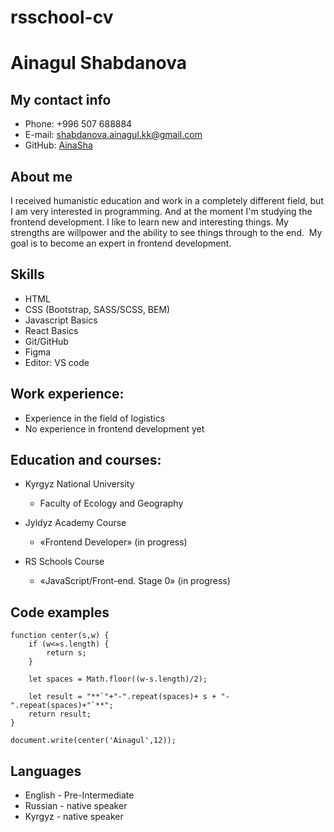 # rsschool-cv

# Ainagul Shabdanova


## My contact info

* Phone: +996 507 688884
* E-mail: [shabdanova.ainagul.kk@gmail.com](https://www.google.com/intl/ru/gmail/about/)
* GitHub: [AinaSha](https://github.com/AinaSha)


## About me

I received humanistic education  and work in a completely different field, but I am very interested in programming. And at the moment I'm studying the frontend development. I like to learn new and interesting things. My strengths are willpower and the ability to see things through to the end.  My goal is to become an expert in frontend development.


## Skills

* HTML
* CSS (Bootstrap, SASS/SCSS, BEM)
* Javascript Basics
* React Basics
* Git/GitHub
* Figma
* Editor: VS code


## Work experience:

* Experience in the field of logistics
* No experience in frontend development yet


## Education and courses:

* Kyrgyz National University
    + Faculty of Ecology and Geography

* Jyldyz Academy Course  
    + «Frontend Developer» (in progress) 
* RS Schools Course 
    + «JavaScript/Front-end. Stage 0» (in progress)


## Code examples

```
function center(s,w) {
    if (w<=s.length) {
        return s;
    }

    let spaces = Math.floor((w-s.length)/2);

    let result = "**`"+"-".repeat(spaces)+ s + "-".repeat(spaces)+"`**";
    return result;
}

document.write(center('Ainagul',12));
```


## Languages
 
* English - Pre-Intermediate
* Russian - native speaker
* Kyrgyz - native speaker

